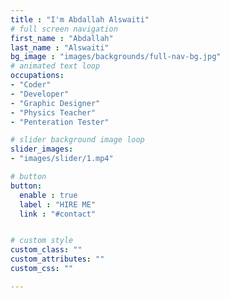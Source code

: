 ```yaml
---
title : "I'm Abdallah Alswaiti"
# full screen navigation
first_name : "Abdallah"
last_name : "Alswaiti"
bg_image : "images/backgrounds/full-nav-bg.jpg"
# animated text loop
occupations:
- "Coder"
- "Developer"
- "Graphic Designer"
- "Physics Teacher"
- "Penteration Tester"

# slider background image loop
slider_images:
- "images/slider/1.mp4"

# button
button:
  enable : true
  label : "HIRE ME"
  link : "#contact"


# custom style
custom_class: "" 
custom_attributes: "" 
custom_css: ""

---
```

